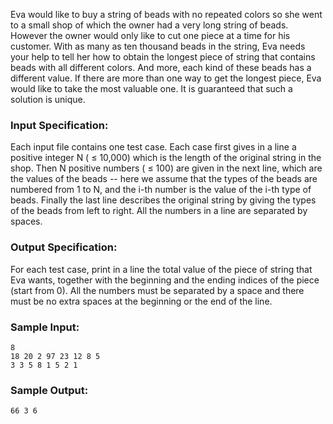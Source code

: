 <!-- Title
String of Colorful Beads (35)
-->
Eva would like to buy a string of beads with no repeated colors so she went to
a small shop of which the owner had a very long string of beads. However the
owner would only like to cut one piece at a time for his customer. With as
many as ten thousand beads in the string, Eva needs your help to tell her how
to obtain the longest piece of string that contains beads with all different
colors. And more, each kind of these beads has a different value. If there are
more than one way to get the longest piece, Eva would like to take the most
valuable one. It is guaranteed that such a solution is unique.

### Input Specification:

Each input file contains one test case. Each case first gives in a line a
positive integer N ( $\le$ 10,000) which is the length of the original string
in the shop. Then N positive numbers ( $\le$ 100) are given in the next line,
which are the values of the beads -- here we assume that the types of the
beads are numbered from 1 to N, and the i-th number is the value of the i-th
type of beads. Finally the last line describes the original string by giving
the types of the beads from left to right. All the numbers in a line are
separated by spaces.

### Output Specification:

For each test case, print in a line the total value of the piece of string
that Eva wants, together with the beginning and the ending indices of the
piece (start from 0). All the numbers must be separated by a space and there
must be no extra spaces at the beginning or the end of the line.

### Sample Input:

    
    
    8
    18 20 2 97 23 12 8 5
    3 3 5 8 1 5 2 1
    

### Sample Output:

    
    
    66 3 6
    

